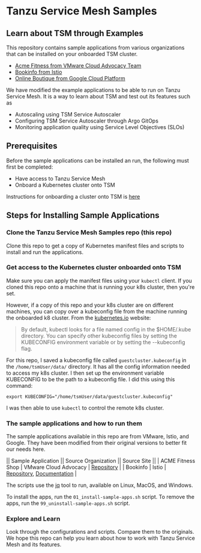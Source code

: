 # Tanzu Service Mesh Samples

## Learn about TSM through Examples

This repository contains sample applications from various organizations that can
be installed on your onboarded TSM cluster.

- [Acme Fitness from VMware Cloud Advocacy Team](https://github.com/vmwarecloudadvocacy/acme_fitness_demo)
- [Bookinfo from Istio](https://istio.io/latest/docs/examples/bookinfo/)
- [Online Boutique from Google Cloud Platform](https://github.com/GoogleCloudPlatform/microservices-demo)

We have modified the example applications to be able to run on Tanzu Service Mesh.
It is a way to learn about TSM and test out its features such as

- Autoscaling using TSM Service Autoscaler
- Configuring TSM Service Autoscaler through Argo GitOps
- Monitoring application quality using Service Level Objectives (SLOs)

## Prerequisites

Before the sample applications can be installed an run, the following must first
be completed:

- Have access to Tanzu Service Mesh
- Onboard a Kubernetes cluster onto TSM

Instructions for onboarding a cluster onto TSM is [here](https://docs.vmware.com/en/VMware-Tanzu-Service-Mesh/services/getting-started-guide/GUID-DE9746FD-8369-4B1E-922C-67CF4FB22D21.html)

## Steps for Installing Sample Applications

### Clone the Tanzu Service Mesh Samples repo (this repo)

Clone this repo to get a copy of Kubernetes manifest files and scripts to install
and run the applications.

### Get access to the Kubernetes cluster onboarded onto TSM

Make sure you can apply the manifest files using your `kubectl` client. If you cloned
this repo onto a machine that is running your k8s cluster, then you're set.

However, if a copy of this repo and your k8s cluster are on different machines,
you can copy over a kubeconfig file from the machine running the onboarded k8
cluster. From the [kubernetes.io](https://kubernetes.io/docs/concepts/configuration/organize-cluster-access-kubeconfig/) website:

> By default, kubectl looks for a file named config in the $HOME/.kube directory.
You can specify other kubeconfig files by setting the KUBECONFIG environment variable
or by setting the --kubeconfig flag.

For this repo, I saved a kubeconfig file called `guestcluster.kubeconfig` in the
`/home/tsmUser/data/` directory. It has all the config information needed to access
my k8s cluster. I then set up the environment variable KUBECONFIG to be the path
to a kubeconfig file. I did this using this command:

`export KUBECONFIG="/home/tsmUser/data/guestcluster.kubeconfig"`

I was then able to use `kubectl` to control the remote k8s cluster.

### The sample applications and how to run them

The sample applications available in this repo are from VMware, Istio, and Google.
They have been modified from their original versions to better fit our needs here.

|| Sample Application || Source Organization || Source Site ||
| ACME Fitness Shop | VMware Cloud Advocacy | [Repository](https://github.com/vmwarecloudadvocacy/acme_fitness_demo) |
| Bookinfo | Istio | [Repository](https://github.com/istio/istio/tree/master/samples/bookinfo), [Documentation](https://istio.io/latest/docs/examples/bookinfo/) |

The scripts use the [jq](https://stedolan.github.io/jq/) tool to run, available
on Linux, MacOS, and Windows.

To install the apps, run the `01_install-sample-apps.sh` script.
To remove the apps, run the `99_uninstall-sample-apps.sh` script.

### Explore and Learn

Look through the configurations and scripts. Compare them to the originals. We hope
this repo can help you learn about how to work with Tanzu Service Mesh and its
features.
